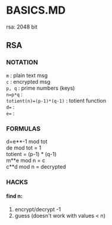 # BASICS.MD

rsa: 2048 bit  


## RSA
### NOTATION
`m` : plain text msg  
`c` : encrypted msg  
`p, q` : prime numbers (keys)  
`n=p*q` :   
`totient(n)=(p-1)*(q-1)` : totient function  
`d=` :   
`e=` :   
### FORMULAS
d=e\**-1 mod tot  
de mod tot = 1  
totient = (p-1) * (q-1)  
m\**e mod n = c  
c\**d mod n = decrypted  

### HACKS
#### find n:  
1.	encrypt/decrypt -1  
2.	guess (doesn't work with values < n)  
